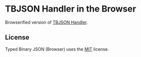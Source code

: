 # TBJSON Handler in the Browser

Browserified version of [TBJSON Handler](https://www.npmjs.com/package/tbjson-handler).

## License

Typed Binary JSON (Browser) uses the [MIT](https://opensource.org/licenses/MIT) license.